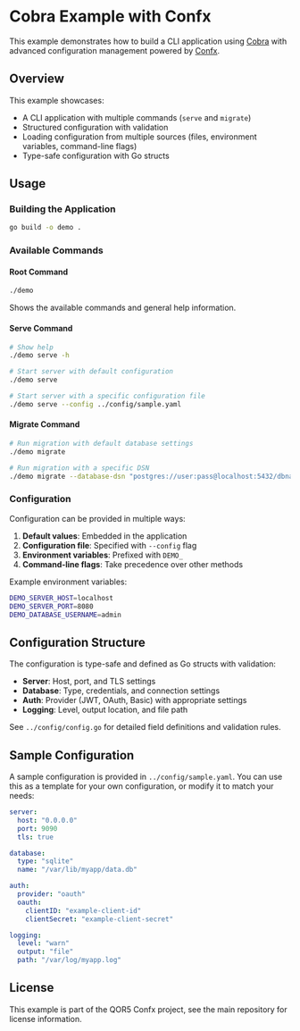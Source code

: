 # Cobra Example with Confx

This example demonstrates how to build a CLI application using [Cobra](https://github.com/spf13/cobra) with advanced configuration management powered by [Confx](https://github.com/qor5/confx).

## Overview

This example showcases:

- A CLI application with multiple commands (`serve` and `migrate`)
- Structured configuration with validation
- Loading configuration from multiple sources (files, environment variables, command-line flags)
- Type-safe configuration with Go structs

## Usage

### Building the Application

```bash
go build -o demo .
```

### Available Commands

#### Root Command

```bash
./demo
```

Shows the available commands and general help information.

#### Serve Command

```bash
# Show help
./demo serve -h

# Start server with default configuration
./demo serve

# Start server with a specific configuration file
./demo serve --config ../config/sample.yaml
```

#### Migrate Command

```bash
# Run migration with default database settings
./demo migrate

# Run migration with a specific DSN
./demo migrate --database-dsn "postgres://user:pass@localhost:5432/dbname"
```

### Configuration

Configuration can be provided in multiple ways:

1. **Default values**: Embedded in the application
2. **Configuration file**: Specified with `--config` flag
3. **Environment variables**: Prefixed with `DEMO_`
4. **Command-line flags**: Take precedence over other methods

Example environment variables:

```bash
DEMO_SERVER_HOST=localhost
DEMO_SERVER_PORT=8080
DEMO_DATABASE_USERNAME=admin
```

## Configuration Structure

The configuration is type-safe and defined as Go structs with validation:

- **Server**: Host, port, and TLS settings
- **Database**: Type, credentials, and connection settings
- **Auth**: Provider (JWT, OAuth, Basic) with appropriate settings
- **Logging**: Level, output location, and file path

See `../config/config.go` for detailed field definitions and validation rules.

## Sample Configuration

A sample configuration is provided in `../config/sample.yaml`. You can use this as a template
for your own configuration, or modify it to match your needs:

```yaml
server:
  host: "0.0.0.0"
  port: 9090
  tls: true

database:
  type: "sqlite"
  name: "/var/lib/myapp/data.db"

auth:
  provider: "oauth"
  oauth:
    clientID: "example-client-id"
    clientSecret: "example-client-secret"

logging:
  level: "warn"
  output: "file"
  path: "/var/log/myapp.log"
```

## License

This example is part of the QOR5 Confx project, see the main repository for license information.
